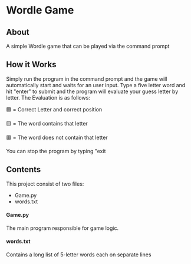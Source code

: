 # Wordle Game

## About
A simple Wordle game that can be played via the command prompt

## How it Works
Simply run the program in the command prompt and the game will automatically start and waits for an user input. Type a five letter word and hit "enter" to submit and the program will evaluate your guess letter by letter. The Evaluation is as follows:

🟩 = Correct Letter and correct position

🟨 = The word contains that letter

🟥 = The word does not contain that letter

You can stop the program by typing "exit

## Contents
This project consist of two files:
- Game.py
- words.txt

#### Game.py
The main program responsible for game logic.

#### words.txt
Contains a long list of 5-letter words each on separate lines
